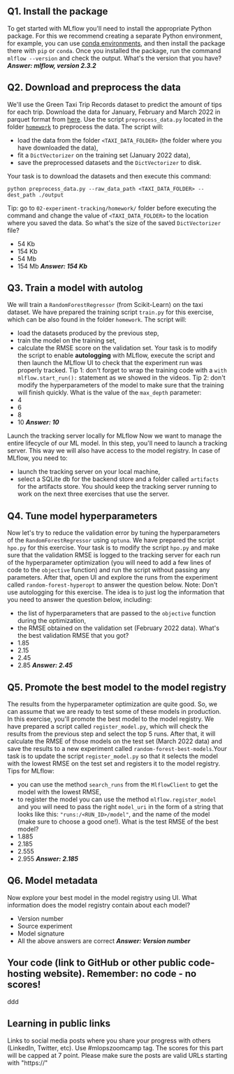 
## Q1. Install the package
To get started with MLflow you'll need to install the appropriate Python package. For this we recommend creating a separate Python environment, for example, you can use [conda environments](https://docs.conda.io/projects/conda/en/latest/user-guide/getting-started.html#managing-envs), and then install the package there with `pip` or `conda`. Once you installed the package, run the command `mlflow --version` and check the output. What's the version that you have?
***Answer: mlflow, version 2.3.2*** 


## Q2. Download and preprocess the data
We'll use the Green Taxi Trip Records dataset to predict the amount of tips for each trip. Download the data for January, February and March 2022 in parquet format from [here](https://www1.nyc.gov/site/tlc/about/tlc-trip-record-data.page). Use the script `preprocess_data.py` located in the folder [`homework`](homework) to preprocess the data. The script will:
* load the data from the folder `<TAXI_DATA_FOLDER>` (the folder where you have downloaded the data),
* fit a `DictVectorizer` on the training set (January 2022 data),
* save the preprocessed datasets and the `DictVectorizer` to disk.

Your task is to download the datasets and then execute this command:
```
python preprocess_data.py --raw_data_path <TAXI_DATA_FOLDER> --dest_path ./output
```
Tip: go to `02-experiment-tracking/homework/` folder before executing the command and change the value of `<TAXI_DATA_FOLDER>` to the location where you saved the data.
So what's the size of the saved `DictVectorizer` file?
* 54 Kb
* 154 Kb
* 54 Mb
* 154 Mb
***Answer: 154 Kb*** 


## Q3. Train a model with autolog
We will train a `RandomForestRegressor` (from Scikit-Learn) on the taxi dataset. We have prepared the training script `train.py` for this exercise, which can be also found in the folder `homework`. The script will:
* load the datasets produced by the previous step,
* train the model on the training set,
* calculate the RMSE score on the validation set.
Your task is to modify the script to enable **autologging** with MLflow, execute the script and then launch the MLflow UI to check that the experiment run was properly tracked. Tip 1: don't forget to wrap the training code with a `with mlflow.start_run():` statement as we showed in the videos. Tip 2: don't modify the hyperparameters of the model to make sure that the training will finish quickly. What is the value of the `max_depth` parameter:
* 4
* 6
* 8
* 10
***Answer: 10***


Launch the tracking server locally for MLflow
Now we want to manage the entire lifecycle of our ML model. In this step, you'll need to launch a tracking server. This way we will also have access to the model registry. 
In case of MLflow, you need to:
* launch the tracking server on your local machine,
* select a SQLite db for the backend store and a folder called `artifacts` for the artifacts store.
You should keep the tracking server running to work on the next three exercises that use the server.

## Q4. Tune model hyperparameters
Now let's try to reduce the validation error by tuning the hyperparameters of the `RandomForestRegressor` using `optuna`. We have prepared the script `hpo.py` for this exercise. Your task is to modify the script `hpo.py` and make sure that the validation RMSE is logged to the tracking server for each run of the hyperparameter optimization (you will need to add a few lines of code to the `objective` function) and run the script without passing any parameters. After that, open UI and explore the runs from the experiment called `random-forest-hyperopt` to answer the question below. Note: Don't use autologging for this exercise. The idea is to just log the information that you need to answer the question below, including:
* the list of hyperparameters that are passed to the `objective` function during the optimization,
* the RMSE obtained on the validation set (February 2022 data).
What's the best validation RMSE that you got?
* 1.85
* 2.15
* 2.45
* 2.85
***Answer: 2.45***


## Q5. Promote the best model to the model registry
The results from the hyperparameter optimization are quite good. So, we can assume that we are ready to test some of these models in production. In this exercise, you'll promote the best model to the model registry. We have prepared a script called `register_model.py`, which will check the results from the previous step and select the top 5 runs. After that, it will calculate the RMSE of those models on the test set (March 2022 data) and save the results to a new experiment called `random-forest-best-models`.Your task is to update the script `register_model.py` so that it selects the model with the lowest RMSE on the test set and registers it to the model registry.
Tips for MLflow:
* you can use the method `search_runs` from the `MlflowClient` to get the model with the lowest RMSE,
* to register the model you can use the method `mlflow.register_model` and you will need to pass the right `model_uri` in the form of a string that looks like this: `"runs:/<RUN_ID>/model"`, and the name of the model (make sure to choose a good one!). What is the test RMSE of the best model?
* 1.885
* 2.185
* 2.555
* 2.955
***Answer: 2.185***


## Q6. Model metadata
Now explore your best model in the model registry using UI. What information does the model registry contain about each model?
* Version number
* Source experiment
* Model signature
* All the above answers are correct
***Answer: Version number***


## Your code (link to GitHub or other public code-hosting website). Remember: no code - no scores!
ddd


## Learning in public links
Links to social media posts where you share your progress with others (LinkedIn, Twitter, etc). Use #mlopszoomcamp tag. The scores for this part will be capped at 7 point. Please make sure the posts are valid URLs starting with "https://"
